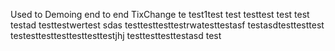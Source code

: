 Used to Demoing end to end TixChange
 te
test1test
test testtest test
test
testad
testtestwertest
sdas testtesttesttestrwatesttestasf
testasdtesttesttest
testesttesttesttesttesttestjhj
testtesttesttestasd
test
